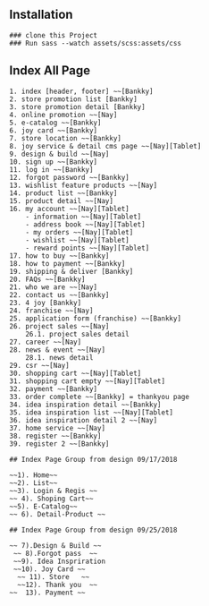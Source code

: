 ## Installation

    ### clone this Project
    ### Run sass --watch assets/scss:assets/css

## Index All Page 

    1. index [header, footer] ~~[Bankky]
    2. store promotion list [Bankky]
    3. store promotion detail [Bankky]
    4. online promotion ~~[Nay]
    5. e-catalog ~~[Bankky]
    6. joy card ~~[Bankky] 
    7. store location ~~[Bankky]
    8. joy service & detail cms page ~~[Nay][Tablet]
    9. design & build ~~[Nay]
    10. sign up ~~[Bankky]
    11. log in ~~[Bankky]
    12. forgot password ~~[Bankky]
    13. wishlist feature products ~~[Nay]
    14. product list ~~[Bankky]
    15. product detail ~~[Nay]
    16. my account ~~[Nay][Tablet]
        - information ~~[Nay][Tablet]
        - address book ~~[Nay][Tablet]
        - my orders ~~[Nay][Tablet]
        - wishlist ~~[Nay][Tablet]
        - reward points ~~[Nay][Tablet]
    17. how to buy ~~[Bankky]
    18. how to payment ~~[Bankky]
    19. shipping & deliver [Bankky]
    20. FAQs ~~[Bankky]
    21. who we are ~~[Nay]
    22. contact us ~~[Bankky]
    23. 4 joy [Bankky]
    24. franchise ~~[Nay]
    25. application form (franchise) ~~[Bankky]
    26. project sales ~~[Nay]
        26.1. project sales detail
    27. career ~~[Nay]
    28. news & event ~~[Nay]
        28.1. news detail 
    29. csr ~~[Nay]
    30. shopping cart ~~[Nay][Tablet]
    31. shopping cart empty ~~[Nay][Tablet]
    32. payment ~~[Bankky]
    33. order complete ~~[Bankky] = thankyou page
    34. idea inspiration detail ~~[Bankky]
    35. idea inspiration list ~~[Nay][Tablet]
    36. idea inspiration detail 2 ~~[Nay]
    37. home service ~~[Nay]
    38. register ~~[Bankky]
    39. register 2 ~~[Bankky]
    
    ## Index Page Group from design 09/17/2018

    ~~1). Home~~
    ~~2). List~~
    ~~3). Login & Regis ~~
    ~~ 4). Shoping Cart~~ 
    ~~5). E-Catalog~~
    ~~ 6). Detail-Product ~~
    
    ## Index Page Group from design 09/25/2018
    
    ~~ 7).Design & Build ~~
     ~~ 8).Forgot pass  ~~
     ~~9). Idea Inspriration
     ~~10). Joy Card ~~
      ~~ 11). Store   ~~
      ~~12). Thank you  ~~
    ~~  13). Payment ~~
